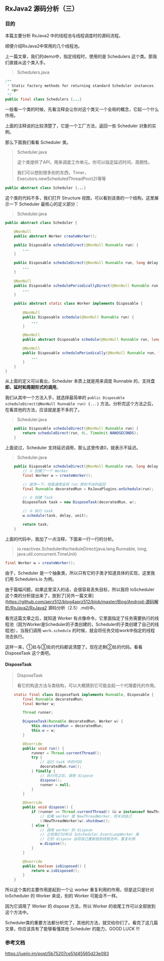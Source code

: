 ## RxJava2 源码分析（三）

### 目的

本篇主要分析 RxJava2 中的线程池与线程调度时的源码流程。

顺便介绍RxJava2中常用的几个线程池。



上一篇文章，我们的demo中，指定线程时，使用的是 Schedulers 这个类。那我们直接从这个类入手。

> Schedulers.java

```java
/**
 * Static factory methods for returning standard Scheduler instances.
 * <p>
 */
public final class Schedulers {...}
```

一般看一个类的时候，先看注释会让你对这个类又一个全局的概念，它起一个什么作用。

上面的注释说的比较清楚了，它是一个工厂方法，返回一些 Scheduler 对象的实例。



那么下面我们看看 Scheduler 类。

> Scheduler.java
>
> 这个类提供了API，用来调度工作单元。你可以指定延迟时间，周期性。
>
> 我们可以想到很多别的东西，Timer，Executors.newScheduledThreadPool(2)等等

```java
public abstract class Scheduler {...}
```



这个类的代码不多，我们打开 Structure 视图，可以看到该类的一个结构，这里展示一下 Scheduler 最核心的定义部分：

> Scheduler.java

```java
public abstract class Scheduler {

    @NonNull
    public abstract Worker createWorker();

    public Disposable scheduleDirect(@NonNull Runnable run) {
        ...
    }

    public Disposable scheduleDirect(@NonNull Runnable run, long delay, @NonNull TimeUnit unit) {
        ...
    }
    
    @NonNull
    public Disposable schedulePeriodicallyDirect(@NonNull Runnable run, long initialDelay, long period, @NonNull TimeUnit unit) {
        ...
    }

    public abstract static class Worker implements Disposable {
      
        @NonNull
        public Disposable schedule(@NonNull Runnable run) {
            ...
        }

        @NonNull
        public abstract Disposable schedule(@NonNull Runnable run, long delay, @NonNull TimeUnit unit);

        @NonNull
        public Disposable schedulePeriodically(@NonNull Runnable run, final long initialDelay, final long period, @NonNull final TimeUnit unit) {
            ...
        }
    }
}
```

从上面的定义可以看出，Scheduler 本质上就是用来调度 Runnable 的，支持**立即、延时和周期形式的调用**。



我们从其中一个方法入手，就选择最简单的 `public Disposable scheduleDirect(@NonNull Runnable run) {...}` 方法。分析完这个方法之后，在看其他的方法，应该就是差不多的了。



> Scheduler.java

```java
    public Disposable scheduleDirect(@NonNull Runnable run) {
        return scheduleDirect(run, 0L, TimeUnit.NANOSECONDS);
    }
```

上面说过，Scheduler 支持延迟调用，那么这里传递0，就表示不延迟。



> Scheduler.java

```java
    public Disposable scheduleDirect(@NonNull Runnable run, long delay, @NonNull TimeUnit unit) {
        // ① 创建了一个 Worker
        final Worker w = createWorker();

        // 装饰一下，但是通常会将 run 原封不动的返回
        final Runnable decoratedRun = RxJavaPlugins.onSchedule(run);

        // ② 创建 Task
        DisposeTask task = new DisposeTask(decoratedRun, w);

        // ③ 执行 task
        w.schedule(task, delay, unit);

        return task;
    }
```

上面的代码中，我加了一点注释，下面来一行一行的分析。



> io.reactivex.Scheduler#scheduleDirect(java.lang.Runnable, long, java.util.concurrent.TimeUnit)

```java
final Worker w = createWorker();
```

由于，Scheduler 是一个抽象类，所以只有它的子类才知道具体的实现，这里我们用 Schedulers.io 为例。

由于篇幅问题，如果这里深入的话，会很容易丢失目标，所以我将 IoScheduler 这个类的分析提出来了，放到了[另外一篇文章](https://github.com/aprz512/blog4aprz512/blob/master/Blog/Android-源码解析/RxJava2/RxJava2 源码分析（2.5）.md)中。

看完这篇文章之后，就知道 Worker 有点像命令，它里面指定了任务需要执行的线程池（因为Worker是Scheduler的子类创建的，Scheduler的子类创建了自己的线程池），当我们调用 `work.schedule` 的时候，就会将任务交给work中指定的线程池去执行。

这样一来，①处与③处的代码都说清楚了。现在还剩②处的代码。看看 DisposeTask 这个类吧。



#### DisposeTask

> DisposeTask
>
> 看它的构造方法与类结构，可以大概猜到它可能会起一个代理委托的作用。

```java
    static final class DisposeTask implements Runnable, Disposable {
        final Runnable decoratedRun;
        final Worker w;

        Thread runner;

        DisposeTask(Runnable decoratedRun, Worker w) {
            this.decoratedRun = decoratedRun;
            this.w = w;
        }

        @Override
        public void run() {
            runner = Thread.currentThread();
            try {
                // 运行 task 中的代码
                decoratedRun.run();
            } finally {
                // 执行完之后，调用 dispose 
                dispose();
                runner = null;
            }
        }

        @Override
        public void dispose() {
            if (runner == Thread.currentThread() && w instanceof NewThreadWorker) {
                // 如果 worker 是 NewThreadWorker，则关闭自己 
                ((NewThreadWorker)w).shutdown();
            } else {
                // 调用 worker 的 dispose
                // 之前我们分析过 IoScheduler.EventLoopWorker 类
                // 它的 dispose 会将自己重新放到线程池中，重复利用
                w.dispose();
            }
        }

        @Override
        public boolean isDisposed() {
            return w.isDisposed();
        }
    }
```

所以这个类的主要作用是起到一个让 worker 重复利用的作用，但是这只是针对 IoScheduler 的 Worker 来说，别的 Worker 可能会不一样。

因为它调用了 Worker 的 dispose 方法，所以 Worker 的收尾工作可以全部放到这个方法中。



Scheduler类的重要方法都分析完了，其他的方法，就交给你们了。看完了这几篇文章，你应该具有了能够看懂其他 Scheduler 的能力，GOOD LUCK !!!



### 参考文档

<https://juejin.im/post/5b75207ce51d45565d23e093>

